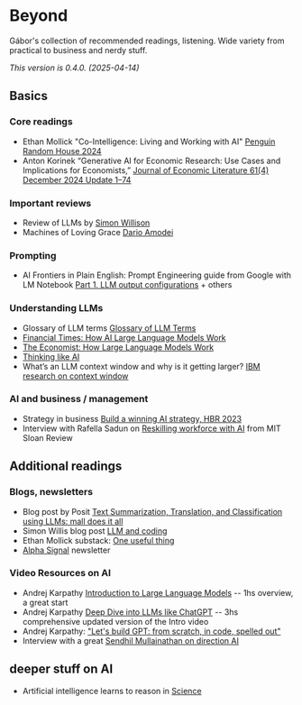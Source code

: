 # Beyond

Gábor's collection of recommended readings, listening. Wide variety from practical to business and nerdy stuff. 

*This version is 0.4.0. (2025-04-14)*

## Basics

### Core readings


-  Ethan Mollick "Co-Intelligence: Living and Working with AI"  [Penguin Random House 2024](https://www.penguinrandomhouse.com/books/741805/co-intelligence-by-ethan-mollick/)
- Anton Korinek “Generative AI for Economic Research: Use Cases and Implications for Economists,” [Journal of Economic Literature 61(4) December 2024 Update 1–74](https://doi.org/10.1257/jel.20231736)

### Important reviews

- Review of LLMs by [Simon Willison](https://simonwillison.net/2024/Dec/31/llms-in-2024/)
- Machines of Loving Grace [Dario Amodei](https://darioamodei.com/machines-of-loving-grace) 

### Prompting

* AI Frontiers in Plain English: Prompt Engineering guide from Google with LM Notebook [Part 1. LLM output configurations](https://creators.spotify.com/pod/profile/steven-ge/episodes/Prompt-Engineering-guide-from-Google-Part-1--LLM-output-configurations-e31eqel) + others


### Understanding LLMs

- Glossary of LLM terms [Glossary of LLM Terms](https://www.vectara.com/glossary-of-llm-terms)
- [Financial Times: How AI Large Language Models Work](https://ig.ft.com/generative-ai/)
- [The Economist: How Large Language Models Work](https://www.economist.com/science-and-technology/2024/07/11/researchers-are-figuring-out-how-large-language-models-work)
- [Thinking like AI](https://www.oneusefulthing.org/p/thinking-like-an-ai)
- What’s an LLM context window and why is it getting larger? [IBM research on context window](https://research.ibm.com/blog/larger-context-window)


### AI and business / management
-   Strategy in business [Build a winning AI strategy, HBR 2023](https://hbr.org/2023/07/build-a-winning-ai-strategy-for-your-business)
-  Interview with Rafella Sadun on [Reskilling workforce with AI](https://sloanreview.mit.edu/audio/reskilling-the-workforce-with-ai-harvard-business-schools-raffaella-sadun/) from MIT Sloan Review


## Additional readings

### Blogs, newsletters

* Blog post by Posit [Text Summarization, Translation, and Classification using LLMs: mall does it all](https://posit.co/blog/mall-ai-powered-text-analysis/)
* Simon Willis blog post [LLM and coding](https://simonwillison.net/2025/Mar/11/using-llms-for-code/)
* Ethan Mollick substack: [One useful thing](https://www.oneusefulthing.org/)
* [Alpha Signal](https://alphasignal.ai/)  newsletter

### Video Resources on AI

- Andrej Karpathy [Introduction to Large Language Models](https://www.youtube.com/watch?v=zjkBMFhNj_g) -- 1hs overview, a great start
- Andrej Karpathy [Deep Dive into LLMs like ChatGPT](https://www.youtube.com/watch?v=7xTGNNLPyMI) -- 3hs comprehensive updated version of the Intro video
- Andrej Karpathy: ["Let's build GPT: from scratch, in code, spelled out"](https://www.youtube.com/watch?v=kCc8FmEb1nY)
- Interview with a great [Sendhil Mullainathan on direction AI](https://youtu.be/z_svj3NP968?si=cWUoVAImTF4PZ_aw)

## deeper stuff on AI

* Artificial intelligence learns to reason in [Science](https://www.science.org/doi/10.1126/science.adw5211)
